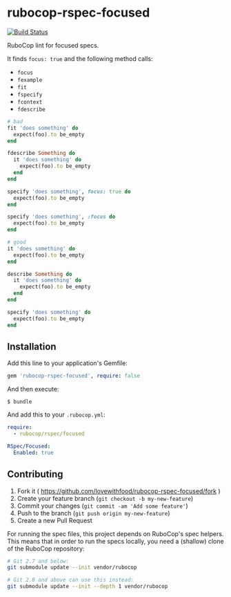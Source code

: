 # rubocop-rspec-focused

[![Build Status](https://travis-ci.org/lovewithfood/rubocop-rspec-focused.svg?branch=master)](https://travis-ci.org/lovewithfood/rubocop-rspec-focused)

RuboCop lint for focused specs.

It finds `focus: true` and the following method calls:

  * `focus`
  * `fexample`
  * `fit`
  * `fspecify`
  * `fcontext`
  * `fdescribe`

```ruby
# bad
fit 'does something' do
  expect(foo).to be_empty
end

fdescribe Something do
  it 'does something' do
    expect(foo).to be_empty
  end
end

specify 'does something', focus: true do
  expect(foo).to be_empty
end

specify 'does something', :focus do
  expect(foo).to be_empty
end

# good
it 'does something' do
  expect(foo).to be_empty
end

describe Something do
  it 'does something' do
    expect(foo).to be_empty
  end
end

specify 'does something' do
  expect(foo).to be_empty
end
```

## Installation

Add this line to your application's Gemfile:

```ruby
gem 'rubocop-rspec-focused', require: false
```

And then execute:

    $ bundle

And add this to your `.rubocop.yml`:

```yml
require:
  - rubocop/rspec/focused

RSpec/Focused:
  Enabled: true
```

## Contributing

1. Fork it ( https://github.com/lovewithfood/rubocop-rspec-focused/fork )
2. Create your feature branch (`git checkout -b my-new-feature`)
3. Commit your changes (`git commit -am 'Add some feature'`)
4. Push to the branch (`git push origin my-new-feature`)
5. Create a new Pull Request


For running the spec files, this project depends on RuboCop's spec helpers.
This means that in order to run the specs locally, you need a (shallow) clone
of the RuboCop repository:

```bash
# Git 2.7 and below:
git submodule update --init vendor/rubocop

# Git 2.8 and above can use this instead:
git submodule update --init --depth 1 vendor/rubocop
```
